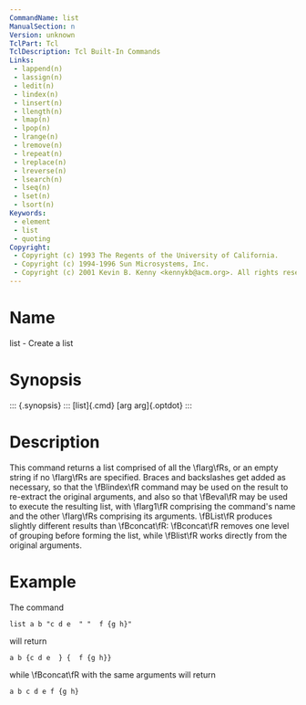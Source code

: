 ```yaml
---
CommandName: list
ManualSection: n
Version: unknown
TclPart: Tcl
TclDescription: Tcl Built-In Commands
Links:
 - lappend(n)
 - lassign(n)
 - ledit(n)
 - lindex(n)
 - linsert(n)
 - llength(n)
 - lmap(n)
 - lpop(n)
 - lrange(n)
 - lremove(n)
 - lrepeat(n)
 - lreplace(n)
 - lreverse(n)
 - lsearch(n)
 - lseq(n)
 - lset(n)
 - lsort(n)
Keywords:
 - element
 - list
 - quoting
Copyright:
 - Copyright (c) 1993 The Regents of the University of California.
 - Copyright (c) 1994-1996 Sun Microsystems, Inc.
 - Copyright (c) 2001 Kevin B. Kenny <kennykb@acm.org>. All rights reserved.
---
```


# Name

list - Create a list

# Synopsis

::: {.synopsis} :::
[list]{.cmd} [arg arg]{.optdot}
:::

# Description

This command returns a list comprised of all the \fIarg\fRs, or an empty string if no \fIarg\fRs are specified. Braces and backslashes get added as necessary, so that the \fBlindex\fR command may be used on the result to re-extract the original arguments, and also so that \fBeval\fR may be used to execute the resulting list, with \fIarg1\fR comprising the command's name and the other \fIarg\fRs comprising its arguments.  \fBList\fR produces slightly different results than \fBconcat\fR:  \fBconcat\fR removes one level of grouping before forming the list, while \fBlist\fR works directly from the original arguments.

# Example

The command

```
list a b "c d e  " "  f {g h}"
```

will return

```
a b {c d e  } {  f {g h}}
```

while \fBconcat\fR with the same arguments will return

```
a b c d e f {g h}
```

